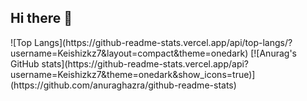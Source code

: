 ## Hi there 👋

<!--
**Keishizkz7/Keishizkz7** is a ✨ _special_ ✨ repository because its `README.md` (this file) appears on your GitHub profile.

Here are some ideas to get you started:

- 🔭 I’m currently working on ...
- 🌱 I’m currently learning ...
- 👯 I’m looking to collaborate on ...
- 🤔 I’m looking for help with ...
- 💬 Ask me about ...
- 📫 How to reach me: ...
- 😄 Pronouns: ...
- ⚡ Fun fact: ...
-->
<p align="left">
![Top Langs](https://github-readme-stats.vercel.app/api/top-langs/?username=Keishizkz7&layout=compact&theme=onedark)
[![Anurag's GitHub stats](https://github-readme-stats.vercel.app/api?username=Keishizkz7&theme=onedark&show_icons=true)](https://github.com/anuraghazra/github-readme-stats)
</p>
